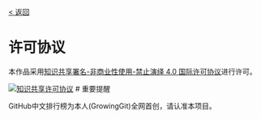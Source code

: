 [< 返回](https://gitee.com/GrowingGit/GitHub-Chinese-Top-Charts#github中文排行榜)

# 许可协议

<p></a>本作品采用<a rel="license" href="http://creativecommons.org/licenses/by-nc-nd/4.0/">知识共享署名-非商业性使用-禁止演绎 4.0 国际许可协议</a>进行许可。</p>
<a rel="license" href="http://creativecommons.org/licenses/by-nc-nd/4.0/"><img alt="知识共享许可协议" style="border-width:0" src="https://i.creativecommons.org/l/by-nc-nd/4.0/88x31.png" /></a>
# 重要提醒

<p>GitHub中文排行榜为本人(GrowingGit)全网首创，请认准本项目。</p>